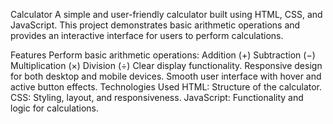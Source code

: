 Calculator
A simple and user-friendly calculator built using HTML, CSS, and JavaScript. This project demonstrates basic arithmetic operations and provides an interactive interface for users to perform calculations.

Features
Perform basic arithmetic operations:
Addition (+)
Subtraction (−)
Multiplication (×)
Division (÷)
Clear display functionality.
Responsive design for both desktop and mobile devices.
Smooth user interface with hover and active button effects.
Technologies Used
HTML: Structure of the calculator.
CSS: Styling, layout, and responsiveness.
JavaScript: Functionality and logic for calculations.